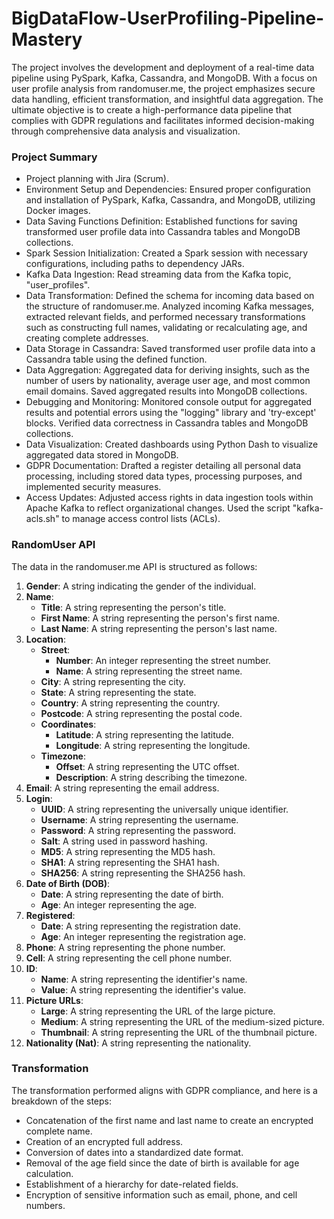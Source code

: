 # BigDataFlow-UserProfiling-Pipeline-Mastery

The project involves the development and deployment of a real-time data pipeline using PySpark, Kafka, Cassandra, and MongoDB. With a focus on user profile analysis from randomuser.me, the project emphasizes secure data handling, efficient transformation, and insightful data aggregation. The ultimate objective is to create a high-performance data pipeline that complies with GDPR regulations and facilitates informed decision-making through comprehensive data analysis and visualization.

### Project Summary

- Project planning with Jira (Scrum).
- Environment Setup and Dependencies: Ensured proper configuration and installation of PySpark, Kafka, Cassandra, and MongoDB, utilizing Docker images.
- Data Saving Functions Definition: Established functions for saving transformed user profile data into Cassandra tables and MongoDB collections.
- Spark Session Initialization: Created a Spark session with necessary configurations, including paths to dependency JARs.
- Kafka Data Ingestion: Read streaming data from the Kafka topic, "user_profiles".
- Data Transformation: Defined the schema for incoming data based on the structure of randomuser.me. Analyzed incoming Kafka messages, extracted relevant fields, and performed necessary transformations such as constructing full names, validating or recalculating age, and creating complete addresses.
- Data Storage in Cassandra: Saved transformed user profile data into a Cassandra table using the defined function.
- Data Aggregation: Aggregated data for deriving insights, such as the number of users by nationality, average user age, and most common email domains. Saved aggregated results into MongoDB collections.
- Debugging and Monitoring: Monitored console output for aggregated results and potential errors using the "logging" library and 'try-except' blocks. Verified data correctness in Cassandra tables and MongoDB collections.
- Data Visualization: Created dashboards using Python Dash to visualize aggregated data stored in MongoDB.
- GDPR Documentation: Drafted a register detailing all personal data processing, including stored data types, processing purposes, and implemented security measures.
- Access Updates: Adjusted access rights in data ingestion tools within Apache Kafka to reflect organizational changes. Used the script "kafka-acls.sh" to manage access control lists (ACLs).

### RandomUser API

The data in the randomuser.me API is structured as follows:

1. **Gender**: A string indicating the gender of the individual.
2. **Name**:
   - **Title**: A string representing the person's title.
   - **First Name**: A string representing the person's first name.
   - **Last Name**: A string representing the person's last name.
3. **Location**:
   - **Street**:
     - **Number**: An integer representing the street number.
     - **Name**: A string representing the street name.
   - **City**: A string representing the city.
   - **State**: A string representing the state.
   - **Country**: A string representing the country.
   - **Postcode**: A string representing the postal code.
   - **Coordinates**:
     - **Latitude**: A string representing the latitude.
     - **Longitude**: A string representing the longitude.
   - **Timezone**:
     - **Offset**: A string representing the UTC offset.
     - **Description**: A string describing the timezone.
4. **Email**: A string representing the email address.
5. **Login**:
   - **UUID**: A string representing the universally unique identifier.
   - **Username**: A string representing the username.
   - **Password**: A string representing the password.
   - **Salt**: A string used in password hashing.
   - **MD5**: A string representing the MD5 hash.
   - **SHA1**: A string representing the SHA1 hash.
   - **SHA256**: A string representing the SHA256 hash.
6. **Date of Birth (DOB)**:
   - **Date**: A string representing the date of birth.
   - **Age**: An integer representing the age.
7. **Registered**:
   - **Date**: A string representing the registration date.
   - **Age**: An integer representing the registration age.
8. **Phone**: A string representing the phone number.
9. **Cell**: A string representing the cell phone number.
10. **ID**:
    - **Name**: A string representing the identifier's name.
    - **Value**: A string representing the identifier's value.
11. **Picture URLs**:
    - **Large**: A string representing the URL of the large picture.
    - **Medium**: A string representing the URL of the medium-sized picture.
    - **Thumbnail**: A string representing the URL of the thumbnail picture.
12. **Nationality (Nat)**: A string representing the nationality.

### Transformation

The transformation performed aligns with GDPR compliance, and here is a breakdown of the steps:

- Concatenation of the first name and last name to create an encrypted complete name.
- Creation of an encrypted full address.
- Conversion of dates into a standardized date format.
- Removal of the age field since the date of birth is available for age calculation.
- Establishment of a hierarchy for date-related fields.
- Encryption of sensitive information such as email, phone, and cell numbers.